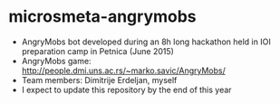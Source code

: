 # microsmeta-angrymobs
- AngryMobs bot developed during an 8h long hackathon held in IOI preparation camp in Petnica (June 2015)
- AngryMobs game: http://people.dmi.uns.ac.rs/~marko.savic/AngryMobs/
- Team members: Dimitrije Erdeljan, myself
- I expect to update this repository by the end of this year
